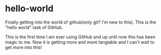 # hello-world
Finally getting into the world of github(only git? I'm new to this). This is the "hello world" task of GitHub.

This is the first time I am ever using GitHub and up until now this has been magic to me. Now it is getting more and more tangiable and I can't wait to get more into this! 

